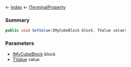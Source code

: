 ← [Index](Api-Index) ← [ITerminalProperty<TValue>](Sandbox.ModAPI.Interfaces.ITerminalProperty`1)

### Summary

```csharp
public void SetValue(IMyCubeBlock block, TValue value)
```

### Parameters

* [IMyCubeBlock](VRage.Game.ModAPI.Ingame.IMyCubeBlock) block
* [TValue]() value
